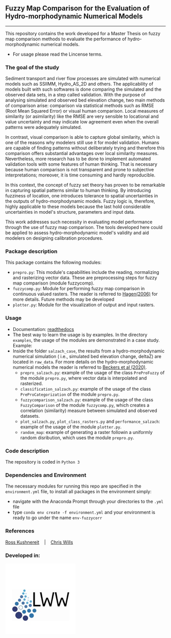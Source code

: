## Fuzzy Map Comparison for the Evaluation of Hydro-morphodynamic Numerical Models 
---
This repository contains the work developed for a Master Thesis on fuzzy map comparison methods to evaluate the performance of hydro-morphodynamic numerical models.

- For usage please read the Lincense terms.

### The goal of the study

Sediment transport and river flow processes are simulated with numerical models such as SSIIMM, 
Hydro_AS_2D and others. The applicability of models built with such softwares is done comparing the simulated and the observed data sets, in a step called validation. 
With the purpose of analysing simulated and observed bed elevation change, two main methods of comparison arise: comparison via statistical methods such as RMSE 
(Root Mean Squared Error) or visual human comparison. Local measures of similarity (or asimilarity) like the RMSE are very 
sensible to locational and value uncertainty and may indicate low agreement even when the overall patterns were adequately 
simulated. 

In contrast, visual comparison is able to capture global similarity, which is one of the reasons why modelers still
use it for model validation. Humans are capable of finding patterns without deliberately trying and therefore this comparison offers 
substantial advantages over local similarity measures. Nevertheless, more research has to be done to implement automated validation tools 
with some features of human thinking. That is necessary because human comparison is not transparent and prone to subjective interpretations; 
moreover, it is time consuming and hardly reproducible.

In this context, the concept of fuzzy set theory has proven to be remarkable in capturing spatial patterns similar to human thinking.
By introducing fuzziness of location, one introduces tolerance to spatial uncertainties in the outputs of hydro-morphodynamic models. 
Fuzzy logic is, therefore, highly applicable to these models because the last hold considerable uncertainties in model's structure, 
parameters and input data.

This work addresses such necessity in evaluating model performance through the use of fuzzy map comparison. The tools developed here
could be applied to assess hydro-morphodynamic model's validity and aid modelers on designing calibration procedures.


### Package description

This package contains the following modules:
- ``prepro.py``: This module's capabilities include the reading, normalizing and rasterizing vector data. These are preprocessing steps for fuzzy map comparison (module fuzzycomp).
- ``fuzzycomp.py``: Module for performing fuzzy map comparison in continuous valued rasters. The reader is referred to [Hagen(2006)](https://www.researchgate.net/publication/242690490_Comparing_Continuous_Valued_Raster_Data_A_Cross_Disciplinary_Literature_Scan) for more details. Future methods may be developed
- ``plotter.py``: Module for the visualization of output and input rasters.

### Usage
- Documentation: [readthedocs](https://fuzzycorr.readthedocs.io)
- The best way to learn the usage is by examples. In the directory ``examples``, the usage of the modules are demonstrated in a case study.
Example:
- Inside the folder ``salzach_case``, the results from a hydro-morphodynamic numerical simulation ( i.e., simulated bed elevation change, deltaZ) are located in ``raw_data``. For more details on the hydro-morphodynamic numerical models the reader is referred to [Beckers et al (2020)](https://www.researchgate.net/publication/342181386_Bayesian_Calibration_and_Validation_of_a_Large-scale_and_Time-demanding_Sediment_Transport_Model).
  - ``prepro_salzach.py``: example of the usage of the class ``PreProFuzzy`` of the module ``prepro.py``, where vector data is interpolated and rasterized.
  - ``classification_salzach.py``: example of the usage of the class ``PreProCategorization`` of the module ``prepro.py``.
  - ``fuzzycomparison_salzach.py``: example of the usage of the class ``FuzzyComparison`` of the module ``fuzzycomp.py``, which creates a correlation (similarity) measure between simulated and observed datasets.
  - ``plot_salzach.py``, ``plot_class_rasters.py`` and ``performance_salzach``: example of the usage of the module ``plotter.py``.
  - ``random_map``: example of generating a raster followin a uniformly random disribution, which uses the module ``prepro.py``.

### Code description
The repository is coded in  ``Python 3`` 

### Dependencies and Environment

The necessary modules for running this repo are specified in the ``environment.yml`` file, to install all packages in the environment simply:
- navigate with the Anaconda Prompt through your directories to the ``.yml`` file
- type ``conda env create -f environment.yml`` and your environment is ready to go under the name ``env-fuzzycorr``

### References

[Ross Kushnereit](https://github.com/rosskush/skspatial)
&nbsp;&nbsp; | &nbsp;&nbsp;
[Chris Wills](http://chris35wills.github.io/gridding_data/)

### Developed in:

[![Image](Logo_LWW.JPG)](https://www.iws.uni-stuttgart.de/lww/)
